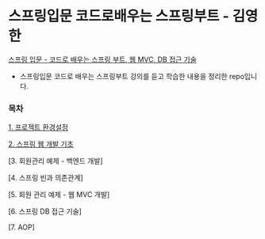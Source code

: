 # 스프링입문 코드로배우는 스프링부트 - 김영한

[스프링 입문 - 코드로 배우는 스프링 부트, 웹 MVC, DB 접근 기술](https://www.inflearn.com/course/%EC%8A%A4%ED%94%84%EB%A7%81-%EC%9E%85%EB%AC%B8-%EC%8A%A4%ED%94%84%EB%A7%81%EB%B6%80%ED%8A%B8/dashboard)
* 스프링입문 코드로 배우는 스프링부트 강의를 듣고 학습한 내용을 정리한 repo입니다.


### 목차

[1. 프로젝트 환경설정](https://github.com/uriseozz/study/blob/main/%EC%8A%A4%ED%94%84%EB%A7%81%EC%9E%85%EB%AC%B8_%EC%BD%94%EB%93%9C%EB%A1%9C%EB%B0%B0%EC%9A%B0%EB%8A%94_%EC%8A%A4%ED%94%84%EB%A7%81%EB%B6%80%ED%8A%B8_%EC%9D%B8%ED%94%84%EB%9F%B0_%EA%B9%80%EC%98%81%ED%95%9C/Content/%ED%94%84%EB%A1%9C%EC%A0%9D%ED%8A%B8%20%ED%99%98%EA%B2%BD%EC%84%A4%EC%A0%95.md)

[2. 스프링 웹 개발 기초](https://github.com/uriseozz/study/blob/main/%EC%8A%A4%ED%94%84%EB%A7%81%EC%9E%85%EB%AC%B8_%EC%BD%94%EB%93%9C%EB%A1%9C%EB%B0%B0%EC%9A%B0%EB%8A%94_%EC%8A%A4%ED%94%84%EB%A7%81%EB%B6%80%ED%8A%B8_%EC%9D%B8%ED%94%84%EB%9F%B0_%EA%B9%80%EC%98%81%ED%95%9C/Content/%EC%8A%A4%ED%94%84%EB%A7%81%20%EC%9B%B9%20%EA%B0%9C%EB%B0%9C%20%EA%B8%B0%EC%B4%88.md)

[3. 회원관리 예제 - 백엔드 개발]

[4. 스프링 빈과 의존관계]

[5. 회원 관리 예제 - 웹 MVC 개발]

[6. 스프링 DB 접근 기술]

[7. AOP]
